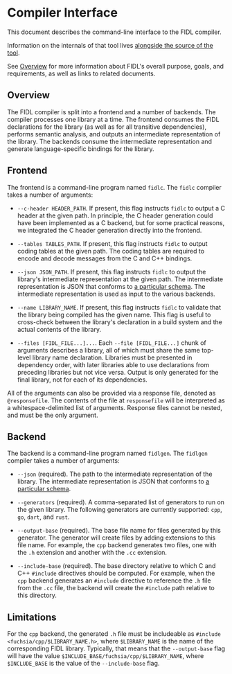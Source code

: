 # Compiler Interface

This document describes the command-line interface to the FIDL compiler.

Information on the internals of that tool lives
[alongside the source of the tool](/zircon/tools/fidl/README.md).

See [Overview](../intro/README.md) for more information about FIDL's overall
purpose, goals, and requirements, as well as links to related documents.

## Overview

The FIDL compiler is split into a frontend and a number of backends. The
compiler processes one library at a time. The frontend consumes the FIDL
declarations for the library (as well as for all transitive dependencies),
performs semantic analysis, and outputs an intermediate representation of the
library. The backends consume the intermediate representation and generate
language-specific bindings for the library.

## Frontend

The frontend is a command-line program named `fidlc`. The `fidlc` compiler takes
a number of arguments:

 * `--c-header HEADER_PATH`. If present, this flag instructs `fidlc` to output
   a C header at the given path. In principle, the C header generation could
   have been implemented as a C backend, but for some practical reasons, we
   integrated the C header generation directly into the frontend.

 * `--tables TABLES_PATH`. If present, this flag instructs `fidlc` to output
   coding tables at the given path. The coding tables are required to encode and
   decode messages from the C and C++ bindings.

 * `--json JSON_PATH`. If present, this flag instructs `fidlc` to output the
   library's intermediate representation at the given path. The intermediate
   representation is JSON that conforms to [a particular schema](/zircon/tools/fidl/schema.json).
   The intermediate representation is used as input to the various backends.

 * `--name LIBRARY_NAME`. If present, this flag instructs `fidlc` to validate
   that the library being compiled has the given name. This flag is useful to
   cross-check between the library's declaration in a build system and the
   actual contents of the library.

 * `--files [FIDL_FILE...]...`. Each `--file [FIDL_FILE...]` chunk of arguments
   describes a library, all of which must share the same top-level library name
   declaration. Libraries must be presented in dependency order, with later
   libraries able to use declarations from preceding libraries but not vice versa.
   Output is only generated for the final library, not for each of its dependencies.

All of the arguments can also be provided via a response file, denoted as
`@responsefile`. The contents of the file at `responsefile` will be interpreted
as a whitespace-delimited list of arguments. Response files cannot be nested,
and must be the only argument.

## Backend

The backend is a command-line program named `fidlgen`. The `fidlgen` compiler
takes a number of arguments:

 * `--json` (required). The path to the intermediate representation of the
   library. The intermediate representation is JSON that conforms to
   [a particular schema](/zircon/tools/fidl/schema.json).

 * `--generators` (required). A comma-separated list of generators to run on the
   given library. The following generators are currently supported: `cpp`, `go`,
   `dart`, and `rust`.

 * `--output-base` (required). The base file name for files generated by this
   generator. The generator will create files by adding extensions to this file
   name. For example, the `cpp` backend generates two files, one with the `.h`
   extension and another with the `.cc` extension.

 * `--include-base` (required). The base directory relative to which C and C++
   `#include` directives should be computed. For example, when the `cpp` backend
   generates an `#include` directive to reference the `.h` file from the `.cc`
   file, the backend will create the `#include` path relative to this directory.

## Limitations

For the `cpp` backend, the generated `.h` file must be includeable as
`#include <fuchsia/cpp/$LIBRARY_NAME.h>`, where `$LIBRARY_NAME` is the name of
the corresponding FIDL library. Typically, that means that the `--output-base`
flag will have the value `$INCLUDE_BASE/fuchsia/cpp/$LIBRARY_NAME`, where
`$INCLUDE_BASE` is the value of the `--include-base` flag.
